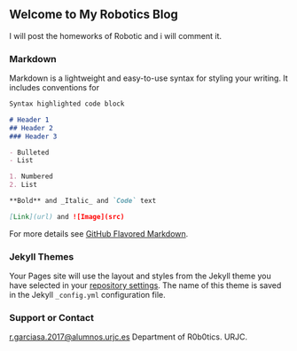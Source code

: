 ## Welcome to My Robotics Blog

I will post the homeworks of Robotic and i will comment it.

### Markdown

Markdown is a lightweight and easy-to-use syntax for styling your writing. It includes conventions for

```markdown
Syntax highlighted code block

# Header 1
## Header 2
### Header 3

- Bulleted
- List

1. Numbered
2. List

**Bold** and _Italic_ and `Code` text

[Link](url) and ![Image](src)
```

For more details see [GitHub Flavored Markdown](https://guides.github.com/features/mastering-markdown/).

### Jekyll Themes

Your Pages site will use the layout and styles from the Jekyll theme you have selected in your [repository settings](https://github.com/rufinogs/rufinogs.github.io/settings). The name of this theme is saved in the Jekyll `_config.yml` configuration file.

### Support or Contact

r.garciasa.2017@alumnos.urjc.es
Department of R0b0tics. URJC.
